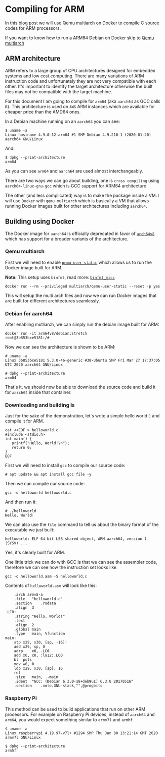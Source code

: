 # Compiling for ARM

In this blog post we will use Qemu multiarch on Docker to compile C source codes
for ARM processors.

If you want to know how to run a ARM64 Debian on Docker skip to [Qemu multiarch](#qemu-multiarch)

## ARM architecture

ARM refers to a large group of CPU architectures designed for embedded systems
and low cost computing. There are many variations of ARM instruction code and
unfortunately they are not very compatible with each other.
It's important to identify the target architecture otherwise the built files
may not be compatible with the target machine.

For this document I am going to compile for `arm64` (aka `aarch64` as GCC calls
it). This architecture is used on `AWS` ARM instances which are available for
cheaper price than the AMD64 ones.

In a Debian machine running on an `aarch64` you can see:

```
$ uname -a
Linux hostname 4.9.0-12-arm64 #1 SMP Debian 4.9.210-1 (2020-01-20) aarch64 GNU/Linux
```

And:

```
$ dpkg --print-architecture
arm64
```

As you can see `arm64` and `aarch64` are used almost interchangeably.

There are two ways we can go about building, one is `cross compiling` using
`aarch64-linux-gnu-gcc` which is GCC support for ARM64 architecture.

The other (and less complicated) way is to make the package inside a VM. I will
use `Docker` with `qemu multiarch` which is basically a VM that allows running
Docker images built for other architectures including `aarch64`.

## Building using Docker

The Docker image for `aarch64` is officially deprecated in favor of [`arch64v8`](https://hub.docker.com/r/arm64v8/debian/)
which has support for a broader variants of the architecture.

### Qemu multiarch

First we will need to enable [`qemu-user-static`](https://github.com/multiarch/qemu-user-static)
which allows us to run the Docker image built for ARM.

**Note:** This setup uses `binfmt`, read more: [`binfmt_misc`](https://en.wikipedia.org/wiki/Binfmt_misc)

```
docker run --rm --privileged multiarch/qemu-user-static --reset -p yes
```

This will setup the multi arch files and now we can run Docker images that are
built for different architectures seamlessly.

### Debian for aarch64

After enabling mutliarch, we can simply run the debian image built for ARM:

```
docker run -it arm64v8/debian:stretch
root@3b853bce5181:/#
```

Now we can see the architecture is shown to be ARM:

```
# uname -a
Linux 3b853bce5181 5.3.0-46-generic #38-Ubuntu SMP Fri Mar 27 17:37:05 UTC 2020 aarch64 GNU/Linux
```

```
# dpkg --print-architecture
arm64
```

That's it, we should now be able to download the source code and build it for
`aarch64` inside that container.

### Downloading and building ls

Just for the sake of the demonstration, let's write a simple hello world `C` and
compile it for ARM.

```
cat <<EOF > helloworld.c
#include <stdio.h>
int main() {
   printf("Hello, World!\n");
   return 0;
}
EOF
```

First we will need to install `gcc` to compile our source code:

```
# apt update && apt install gcc file -y
```

Then we can compile our source code:

```
gcc -o helloworld helloworld.c
```

And then run it:

```
# ./helloworld
Hello, World!
```

We can also use the `file` command to tell us about the binary format of the
executable we just built:

```
helloworld: ELF 64-bit LSB shared object, ARM aarch64, version 1 (SYSV) ...
```

Yes, it's clearly built for ARM.

One little trick we can do with GCC is that we can see the assembler code,
therefore we can see how the instruction set looks like:

```
gcc -o helloworld.asm -S helloworld.c
```

Contents of `helloworld.asm` will look like this:

```
	.arch armv8-a
	.file	"helloworld.c"
	.section	.rodata
	.align	3
.LC0:
	.string	"Hello, World!"
	.text
	.align	2
	.global	main
	.type	main, %function
main:
	stp	x29, x30, [sp, -16]!
	add	x29, sp, 0
	adrp	x0, .LC0
	add	x0, x0, :lo12:.LC0
	bl	puts
	mov	w0, 0
	ldp	x29, x30, [sp], 16
	ret
	.size	main, .-main
	.ident	"GCC: (Debian 6.3.0-18+deb9u1) 6.3.0 20170516"
	.section	.note.GNU-stack,"",@progbits
```

### Raspberry Pi

This method can be used to build applications that run on other ARM processors.
For example on Raspberry Pi devices, instead of `aarch64` and `arm64`, you
would expect something similar to `armv7l` and `armhf`.

```
$ uname -a
Linux raspberrypi 4.19.97-v7l+ #1294 SMP Thu Jan 30 13:21:14 GMT 2020 armv7l GNU/Linux
```

```
$ dpkg --print-architecture
armhf
```

